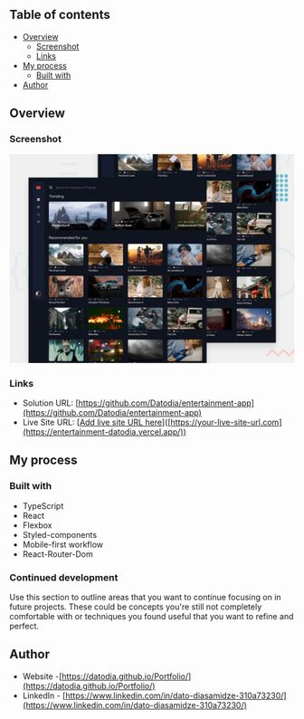 
## Table of contents

- [Overview](#overview)
  - [Screenshot](#screenshot)
  - [Links](#links)
- [My process](#my-process)
  - [Built with](#built-with)
- [Author](#author)

## Overview

### Screenshot

![assets/preview.jpg](./public/assets/preview.jpg)


### Links

- Solution URL: [https://github.com/Datodia/entertainment-app](https://github.com/Datodia/entertainment-app)
- Live Site URL: [[Add live site URL here](https://entertainment-datodia.vercel.app/)]([https://your-live-site-url.com](https://entertainment-datodia.vercel.app/))

## My process

### Built with

- TypeScript
- React
- Flexbox
- Styled-components
- Mobile-first workflow
- React-Router-Dom



### Continued development

Use this section to outline areas that you want to continue focusing on in future projects. These could be concepts you're still not completely comfortable with or techniques you found useful that you want to refine and perfect.


## Author

- Website -[https://datodia.github.io/Portfolio/](https://datodia.github.io/Portfolio/)
- LinkedIn - [https://www.linkedin.com/in/dato-diasamidze-310a73230/](https://www.linkedin.com/in/dato-diasamidze-310a73230/)


